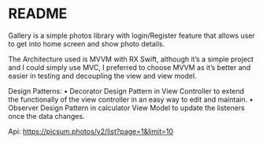 # README
Gallery is a simple photos library with login/Register feature that allows user to get into home screen and show photo details. 

The Architecture used is MVVM with RX Swift, although it’s a simple project and I could simply use MVC, I preferred to choose MVVM as it’s better and easier in testing and decoupling the view and view model. 

Design Patterns:
•	Decorator Design Pattern in View Controller to extend the functionally of the view controller in an easy way to edit and maintain.
•	Observer Design Pattern in calculator View Model to update the listeners once the data changes.

Api: https://picsum.photos/v2/list?page=1&limit=10
